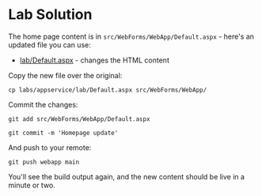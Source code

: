 # Lab Solution

The home page content is in `src/WebForms/WebApp/Default.aspx` - here's an updated file you can use:

- [lab/Default.aspx](/labs/appservice/lab/Default.aspx) - changes the HTML content

Copy the new file over the original:

```
cp labs/appservice/lab/Default.aspx src/WebForms/WebApp/
```

Commit the changes:

```
git add src/WebForms/WebApp/Default.aspx

git commit -m 'Homepage update'
```

And push to your remote:

```
git push webapp main
```

You'll see the build output again, and the new content should be live in a minute or two.